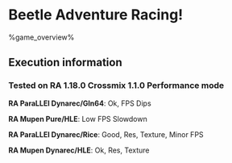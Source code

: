 # Beetle Adventure Racing! 

%game_overview%

## Execution information

### Tested on RA 1.18.0 Crossmix 1.1.0 Performance mode

**RA ParaLLEl Dynarec/Gln64**: Ok, FPS Dips

**RA Mupen Pure/HLE**: Low FPS Slowdown

**RA ParaLLEl Dynarec/Rice**: Good, Res, Texture, Minor FPS

**RA Mupen Dynarec/HLE**: Ok, Res, Texture